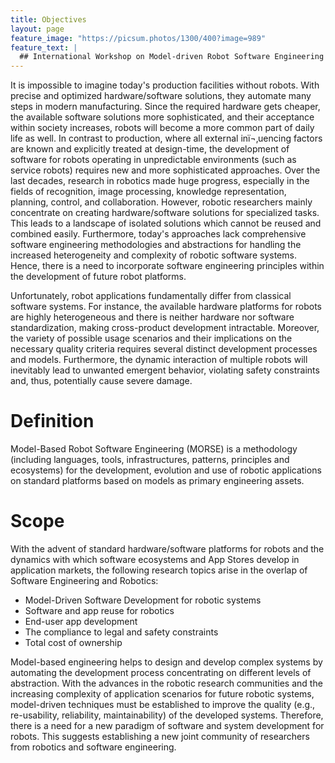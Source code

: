 ```yaml
---
title: Objectives
layout: page
feature_image: "https://picsum.photos/1300/400?image=989"
feature_text: |
  ## International Workshop on Model-driven Robot Software Engineering
---
```


It is impossible to imagine today's production facilities without robots. With precise and optimized hardware/software solutions, they automate many steps in modern manufacturing. Since the required hardware gets cheaper, the available software solutions more sophisticated, and their acceptance within society increases, robots will become a more common part of daily life as well. In contrast to production, where all external inï¬‚uencing factors are known and explicitly treated at design-time, the development of software for robots operating in unpredictable environments (such as service robots) requires new and more sophisticated approaches. Over the last decades, research in robotics made huge progress, especially in the fields of recognition, image processing, knowledge representation, planning, control, and collaboration. However, robotic researchers mainly concentrate on creating hardware/software solutions for specialized tasks. This leads to a landscape of isolated solutions which cannot be reused and combined easily. Furthermore, today's approaches lack comprehensive software engineering methodologies and abstractions for handling the increased heterogeneity and complexity of robotic software systems. Hence, there is a need to incorporate software engineering principles within the development of future robot platforms.

Unfortunately, robot applications fundamentally differ from classical software systems. For instance, the available hardware platforms for robots are highly heterogeneous and there is neither hardware nor software standardization, making cross-product development intractable. Moreover, the variety of possible usage scenarios and their implications on the necessary quality criteria requires several distinct development processes and models. Furthermore, the dynamic interaction of multiple robots will inevitably lead to unwanted emergent behavior, violating safety constraints and, thus, potentially cause severe damage. 

# Definition

Model-Based Robot Software Engineering (MORSE) is a methodology (including languages, tools, infrastructures, patterns, principles and ecosystems) for the development, evolution and use of robotic applications on standard platforms based on models as primary engineering assets. 

# Scope

With the advent of standard hardware/software platforms for robots and the dynamics with which software ecosystems and App Stores develop in application markets, the following research topics arise in the overlap of Software Engineering and Robotics:

* Model-Driven Software Development for robotic systems
* Software and app reuse for robotics
* End-user app development
* The compliance to legal and safety constraints
* Total cost of ownership 

Model-based engineering helps to design and develop complex systems by automating the development process concentrating on different levels of abstraction. With the advances in the robotic research communities and the increasing complexity of application scenarios for future robotic systems, model-driven techniques must be established to improve the quality (e.g., re-usability, reliability, maintainability) of the developed systems. Therefore, there is a need for a new paradigm of software and system development for robots. This suggests establishing a new joint community of researchers from robotics and software engineering.
